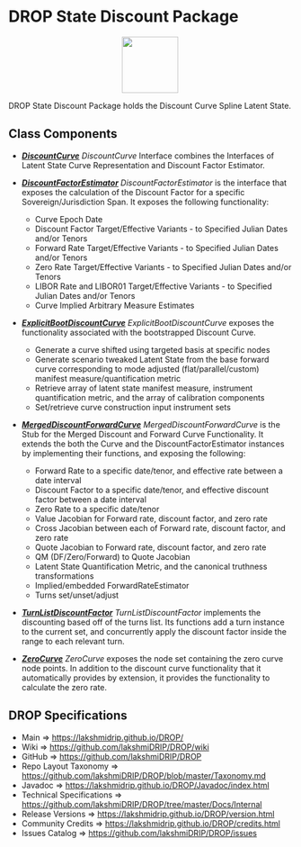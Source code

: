 # DROP State Discount Package

<p align="center"><img src="https://github.com/lakshmiDRIP/DROP/blob/master/DRIP_Logo.gif?raw=true" width="100"></p>

DROP State Discount Package holds the Discount Curve Spline Latent State.


## Class Components

 * [***DiscountCurve***](https://github.com/lakshmiDRIP/DROP/tree/master/src/main/java/org/drip/state/discount/DiscountCurve.java)
 <i>DiscountCurve</i> Interface combines the Interfaces of Latent State Curve Representation and Discount
 Factor Estimator.

 * [***DiscountFactorEstimator***](https://github.com/lakshmiDRIP/DROP/tree/master/src/main/java/org/drip/state/discount/DiscountFactorEstimator.java)
 <i>DiscountFactorEstimator</i> is the interface that exposes the calculation of the Discount Factor for a specific Sovereign/Jurisdiction Span. It exposes the following functionality:
 	* Curve Epoch Date
 	* Discount Factor Target/Effective Variants - to Specified Julian Dates and/or Tenors
 	* Forward Rate Target/Effective Variants - to Specified Julian Dates and/or Tenors
 	* Zero Rate Target/Effective Variants - to Specified Julian Dates and/or Tenors
 	* LIBOR Rate and LIBOR01 Target/Effective Variants - to Specified Julian Dates and/or Tenors
 	* Curve Implied Arbitrary Measure Estimates

 * [***ExplicitBootDiscountCurve***](https://github.com/lakshmiDRIP/DROP/tree/master/src/main/java/org/drip/state/discount/ExplicitBootDiscountCurve.java)
<i>ExplicitBootDiscountCurve</i> exposes the functionality associated with the bootstrapped Discount Curve.
 	* Generate a curve shifted using targeted basis at specific nodes
 	* Generate scenario tweaked Latent State from the base forward curve corresponding to mode adjusted (flat/parallel/custom) manifest measure/quantification metric
 	* Retrieve array of latent state manifest measure, instrument quantification metric, and the array of calibration components
 	* Set/retrieve curve construction input instrument sets

 * [***MergedDiscountForwardCurve***](https://github.com/lakshmiDRIP/DROP/tree/master/src/main/java/org/drip/state/discount/MergedDiscountForwardCurve.java)
<i>MergedDiscountForwardCurve</i> is the Stub for the Merged Discount and Forward Curve Functionality. It extends the both the Curve and the DiscountFactorEstimator instances by implementing their functions, and exposing the following:
  	* Forward Rate to a specific date/tenor, and effective rate between a date interval
  	* Discount Factor to a specific date/tenor, and effective discount factor between a date interval
 	* Zero Rate to a specific date/tenor
 	* Value Jacobian for Forward rate, discount factor, and zero rate
 	* Cross Jacobian between each of Forward rate, discount factor, and zero rate
 	* Quote Jacobian to Forward rate, discount factor, and zero rate
 	* QM (DF/Zero/Forward) to Quote Jacobian
 	* Latent State Quantification Metric, and the canonical truthness transformations
 	* Implied/embedded ForwardRateEstimator
 	* Turns set/unset/adjust

 * [***TurnListDiscountFactor***](https://github.com/lakshmiDRIP/DROP/tree/master/src/main/java/org/drip/state/discount/TurnListDiscountFactor.java)
 <i>TurnListDiscountFactor</i> implements the discounting based off of the turns list. Its functions add a turn instance to the current set, and concurrently apply the discount factor inside the range to each relevant turn.

 * [***ZeroCurve***](https://github.com/lakshmiDRIP/DROP/tree/master/src/main/java/org/drip/state/discount/ZeroCurve.java)
 <i>ZeroCurve</i> exposes the node set containing the zero curve node points. In addition to the discount curve functionality that it automatically provides by extension, it provides the functionality to calculate the zero rate.


## DROP Specifications

 * Main                     => https://lakshmidrip.github.io/DROP/
 * Wiki                     => https://github.com/lakshmiDRIP/DROP/wiki
 * GitHub                   => https://github.com/lakshmiDRIP/DROP
 * Repo Layout Taxonomy     => https://github.com/lakshmiDRIP/DROP/blob/master/Taxonomy.md
 * Javadoc                  => https://lakshmidrip.github.io/DROP/Javadoc/index.html
 * Technical Specifications => https://github.com/lakshmiDRIP/DROP/tree/master/Docs/Internal
 * Release Versions         => https://lakshmidrip.github.io/DROP/version.html
 * Community Credits        => https://lakshmidrip.github.io/DROP/credits.html
 * Issues Catalog           => https://github.com/lakshmiDRIP/DROP/issues
